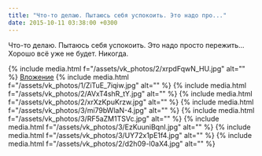 ```yaml
---
title: "Что-то делаю. Пытаюсь себя успокоить. Это надо про..."
date: 2015-10-11 03:38:00 +0300
---
```


Что-то делаю. Пытаюсь себя успокоить. Это надо просто пережить... Хорошо всё уже не будет. Никогда.


{% include media.html f="/assets/vk_photos/2/xrpdFqwN_HU.jpg" alt="" %}
[Вложение](https://vk.com/photo41076938_384268939)
{% include media.html f="/assets/vk_photos/1/ZiTuE_7iqiw.jpg" alt="" %}
{% include media.html f="/assets/vk_photos/2/AVxT4shR_tY.jpg" alt="" %}
{% include media.html f="/assets/vk_photos/2/xrXzKpuKrzw.jpg" alt="" %}
{% include media.html f="/assets/vk_photos/3/mi79bWlaN-4.jpg" alt="" %}
{% include media.html f="/assets/vk_photos/3/RF5aZM1TSVc.jpg" alt="" %}
{% include media.html f="/assets/vk_photos/3/EzKuuniBqnI.jpg" alt="" %}
{% include media.html f="/assets/vk_photos/3/UY72x1pE1f4.jpg" alt="" %}
{% include media.html f="/assets/vk_photos/2/d2h09-l0aX4.jpg" alt="" %}
